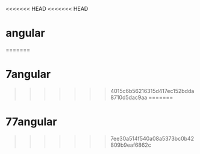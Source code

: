 <<<<<<< HEAD
<<<<<<< HEAD
# angular
=======
# 7angular
>>>>>>> 4015c6b56216315d417ec152bdda8710d5dac9aa
=======
# 77angular
>>>>>>> 7ee30a514f540a08a5373bc0b42809b9eaf6862c
